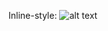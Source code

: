 Inline-style:
![alt text](https://scontent-iad3-1.xx.fbcdn.net/t31.0-8/13227812_10207629553150121_933057468983914368_o.jpg "What's Your Mindset?")
